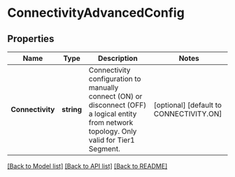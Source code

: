 # ConnectivityAdvancedConfig

## Properties
Name | Type | Description | Notes
------------ | ------------- | ------------- | -------------
**Connectivity** | **string** | Connectivity configuration to manually connect (ON) or disconnect (OFF) a logical entity from network topology. Only valid for Tier1 Segment.  | [optional] [default to CONNECTIVITY.ON]

[[Back to Model list]](../README.md#documentation-for-models) [[Back to API list]](../README.md#documentation-for-api-endpoints) [[Back to README]](../README.md)

